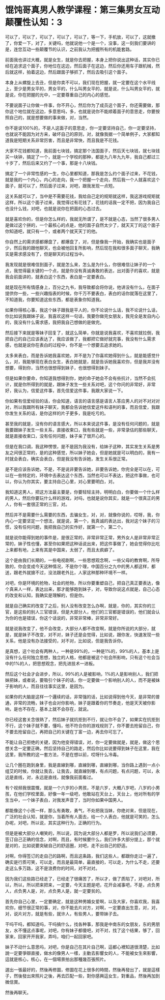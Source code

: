 # 馄饨哥真男人教学课程：第三集男女互动颠覆性认知：3

可以了，可以了，可以了，可以了，可以了，等一下，手机放，可以了，这就撤了，你爱一下，对了，关键吗，他就说他一个是一个，没事，这一刻我们要讲的是，连您互动一些颠覆节的认识，之前我认为把握所有的机能套路。

前面我也讲过大概，就是女生，就是你去把握，本身上把你说出这种话，其实你已经在追求这个面子，你地位在这边，然后面子在这边，然后你还用车子跟机械，然后就这样，拍着这边，然后跟面子够抓了，然后去吸引这个面子。

本身上从螺旋上去丑，但是你卖不可以，我们现在把握，就一定要在这个水平线上，至少是男女平的，男女平的，什么叫男女平的，就是说，什么叫男女平的，就是说，你在把握的光中，一定要尊重自己的内心的感觉。

不要说面子让你做一件事，你不开心，然后你为了成员这个面子，你还需要做，那你这个地位就在这边，多意思吗，多，也就是说你不能顺着面子的意思走，你要按照自己的，就是想要做的事来做，对，当然。

你不是说100%的，不是人这面子的意思走，你一定要坚持自己，你一定要坚持，也就说不能因为对方来，破坏自己的原则，对，就像我据一个简单例子，大家都知道我是短期关系非常厉害，而且是非常快，而且我是不花钱。

大家不花钱都知道，我前面七块钱，搞定那个法国面子，然后天七块钱，就七块钱买一块钟，搞定了一个，就是一个学校的那种，都是九八年九九年，我自己都过三十岁了，然后后来又约了一个事，那是十八块钱。

搞定了一个非常性感的一生，你心里都知道，那我是怎么约个面子过来，不花钱，就是我的一个内心，内心的走向，我一个把握一个走向，然后我一个人就喜欢这个面子，就可以了，然后面子过来，对吧，跟我发现一点短。

这关系就可以了，当中是不需要花钱，我给自己定的规矩就这样，我这游戏规矩就这样，所以这个面子过来，我觉得过有花钱了，花钱的话我一定不把，因为我自己也没什么钱，对吧，也就是说你在把面的心态过去。

就是喜欢你的，但是你怎么样的，我就无所谓了，是不就是心态，当然了很多男人是做过这个拼的，一个最核心的点是，他的面子自然太少了，就天天丁的这个面子你知道吧，就只有一个，或者两个就天天丁的他。

你自然上的需求感都爆盘了，都爆盘了，对，但是像我一开始，我确实也是面子少，然后我的跟他聊天，也会被他回复所影响，然后现在我和很多面子聊天，我确实是需求感没有了，但是聊天的过程当中。

我发现就是很难信到面子，就是怎么来，怎么是为什么，你很难信让妹子的一个点，我觉得最关键的一个点，就是你没有真诚勇敢的表达，出对面子的喜欢，就是我会前面讲的，就表白这个东西，表白是一定要表白。

就是现在所有情感身上，百分之九书，我导致都会将你说，他讲没有什么，在面子提供你一些，一些兴趣指表的时候，你千万不要表白，表白的话你就落在这里了，不知道我，你要知道这些东西，都是表象你知道我。

如果你得核心事，我这个妹子跟我是平人的，你不论说什么话，我不论说什么话，你比如说我跟妹子说，我喜欢这样一句话，我要你做完女朋友，我完全是发自内心的，我没有什么需求感，我把我自己想做的是做完。

然后接下来就是等妹子回复了，就这么简单，你就是说我喜欢，不喜欢就拉倒，我把自己的自己应该表达了，我应该做了，我都把它做好就完事，我没有什么需求感，也就是说你在表白的过程中，你不是一个想要去追求她的。

太多来表白，而是告诉她我喜欢她，并不是为了你喜欢她得到什么，就是能感觉什么，对，我能够现在表白女生，表白她就是，就是告诉她我喜欢你，但是我并没有想要，得到你，当然也很想得到妹子，也很想得到妹子。

但是如果你要命，你知道我想得到你，她的命子她会不会有些抗计，当然不会抗计，就是你所得到的就是，跟妹子发生一些关系对吧，这个你问的非常好，非常好，我认为，信爱这件事，首先信爱这件事，我跟大家说一下。

你如果有信爱经验的话，你会知道，语言的语言感是语言人答应男人的对不对对对对，所以我跟所有妹子聊天，我都会告诉她信爱这件和语判的事，而且信爱，我跟你发生关系的话，是你这样的片子更多，我是吃亏的。

甚至我的就是，没有你的语言感大，所以本来说这件事，是没有任何问题的，就是我要跟妹子发生一些关系，直接收束口，我有些就是一些，非常录估的那些聊天，就是直接收束口，没有任何问题，妹子亲了很开心的。

但是在我口调，我这种愣恨，是不是因为我没有，给妹子这种，其实发生关系是男友之间很正常的，是的这种感觉，所以妹子她会，但是她就是可以明白的，我有一时就会表白，确实会表白，但是我没有告诉她，发生关系很正常。

是不是应该告诉她，不是，不是说非要告诉她，非要告诉她，你完全是可以在，可以在一些特定的，环境中去表达这个东西，当然也可以不表达，把这件事做，也可以，你认为你其实，要主持自己心里，对心里要明白，对。

我知道这男人，把这方法最主要是，你要轻轻主持，明明白白，你要做一个什么样的男人，然后你要玩什么样的游戏，对吗，也就是说你其实，就是一个很真正的男人，你有一套很正常的三官，对。

然后并不是需要什么需要的东西，去骗女生，对，对，就像你说的，哎呀，我，你内心一定要坚定一个想法，就是说，第一个，我真诚的表达出，我对这个妹子的习惯，没有任何问题，我把我自己的实作好，就第一个，第二个。

就是说你能得到她的事件是，是很正常的，非常非常正常，男外女人是非常非常正常的，妹子性也懂，甚至你如果把这种话说出来，把这件事做了，她会觉得你比吃上来都有地，上来有其是中国来，太弱了，而且太疯癖了。

这个是由我们长期的，一些电视剧啊，一些思想观念啊，一些父母的教育啊，所导致的，你会变成今天这种情况，不是你个理，中国百分之九中的男人都这样，都送，跟老外就搶不过，没法跟老外比，人家这种那种环境不一样。

对吧，你是环境的抢物，社会的抢物，所以你要重塑自己，把自己真正要表达，像个真来人一样，表达出来，那才能够跑到妹子，对，导致你说这点就是，自己心态的改变和认知，我确实是理解的，但是你。

就是自己确实的改变了之后，别人没有改变怎么办啊，就是，你的，其实你的三官，是这些的别人三官错误，但是大部分人，他们的三官都是错误的，他们就会认为你的也是错误，你这个话说的，非常非常棒，非常非常好。

就是说我改变了，他不会改变，大部分人都不改变啊，就是你所说的大部分，就是，就是妹子不改变，对不对，妹子还是会觉得，比如说，跟你发，快速发现一些关系，他是没有办法接受的，对不对，比如说，但是我告诉你。

是真想，这个社会有两种人，一种是99%的，一种是1%的，99%的人，基本上是没有什么任何独立思想，独立的人格，他都是被这个社会所影响，只有这个社会当中的1%的人，把思想观念，把先进技术一进板。

然后这个社会才会进步，所以，99%的人是被影响，1%的人是影响别人，我们把妹把妹，或者说，要吸引个妹子的话，你一定要做一个影响别人的人，而不是被妹子影响的人，而且往往事实这里，是因为。

如果你的大脑是这样一个邏续的话，非常强的话，比如说得到他今天，是非常的普通，非常的流畅，妹子也会对你影响，妹子是跟着你的节奏走，他是天天被你影响，是也不存在，基本上就不会存在，就说。

你已经这套关念很熟了，然后妹子就抗拒到不行，就让你不会了，如果实在抗拒到不行，这个妹子就不要，懂吗，他不符合你的游戏规则了，你不要去抢留自己，你不要去抢留自己，再把自己的关键在丁富一边，再去你可忘了。

不能让自己拒绝的关键，因为他变得错误，对，你一定要做就是，就是，做这个思想关念一定要正确，然后坚持自己的路走，然后你比如说要得到妹子在这里，我在这里，我所教的这一套方法，不是在想以前，哎呀什么冷毒。

让几个圈在跑到身里，我是直線到哪，直線到哪，直線到哪，当你路上遇到一点小组艾的时候，你就让我去，让我去，就直線到哪，有点问题，有点问题，可以，永远是直线，对，永远是直线，就像我前面看过。

有个视频我很震慨，就是一个六岁的小男孩，不是六岁，大概八岁吧，八岁的小男孩，在他们学校里面，好像一年一级吧，他敢站在天台上，天台上，他对所有的学生当中，一个妹子表白，对我发声音了，当时你如果中国男人。

都能像这个小孩一样，那么有勇敢，勇气，不处把我当妹，你绝对来，但是现在，广泛的社会认知，就是你，当着所有人面去，给一个人表白，他就是可笑的，怎么办呢，对吧，所以说，其实这种行为，正确的行为。

但是是被大部分人嘲笑的，所以说，因为说大部分人都是罗，所以说我们必须要，签订自己正确的信念，对啊，而且，有时候要什么，我们许多大部分提上，那个就是对的，比如说要突破自己的舒适圈，对吧，走不出自己的舒适。

对啊，你得签订的走自己的路啊，而且这条路，我们这些人，都跟你走过一遍了，确实是行质可笑，可以走，而且是最简单，最直接的，可以走，为什么不走，还要走这么多万路，这不是浪费你的时间，对不对对。

因为我们这些路已经走了，已经走了很痛苦了，所以才，做了质陷了，对吧对，所以，所以，所以把来把来，一定要，今天主题是吧，花开会减事吧，不是，点负男人，点负男人是，对，点负男人是，就一定要贫的。

首先你自己心里，一定要确定，就是这种男婚女爱啊，以及大家，你喜欢我，我喜欢你，细节很正常的事，对，你不能去片对方，对啊，一定要直出生意，对，对，对，说片对方，就是有些，就许人，有些男人，要带妹子去。

干吗干吗，都知道吗，干吗搞什么，找各种事，那我是中南东的女朋友，东的男朋友，水不懂这点事呢，对吧，你有妹子都傻吧，对不对，找了这个结果，够了，回家来，回家开开我家，弄吗，咱们一起回家吧。

妹子不动什么意思吗，对吧，你是自己在其片自己啊，這都心裡知道很清楚，比如說一定要爭辯直接，做水的像男人一樣，主動去影響女的人，不能被女生來影響，這就是核心，核心，在一個場景拍出那種幾百張照片。

選出一張最好的，然後再修圖，修圖在花上很多的時間，然後再發出了，就是這樣子，然後發出來照片之後，再去匹配一些，對你感興這女生，對重品，然後再加到微信賞。

然後再聊天。